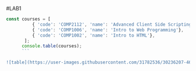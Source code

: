 #LAB1
```javascript
const courses = [
          { 'code': 'COMP2112', 'name': 'Advanced Client Side Scripting'},
          { 'code': 'COMP1006', 'name': 'Intro to Web Programming'}, 
          { 'code': 'COMP1002', 'name': 'Intro to HTML'},   
       ];
      console.table(courses);
      ```
      
![table](https://user-images.githubusercontent.com/31782536/30236207-46c11f6e-94c9-11e7-8ee4-81a8edc539d8.PNG)
